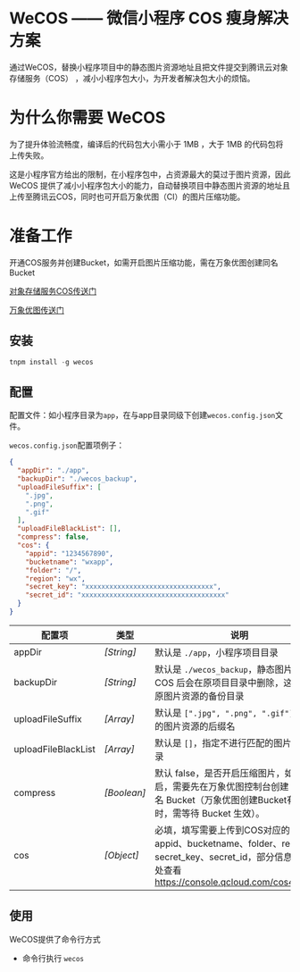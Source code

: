 # WeCOS —— 微信小程序 COS 瘦身解决方案

通过WeCOS，替换小程序项目中的静态图片资源地址且把文件提交到腾讯云对象存储服务（COS） ，减小小程序包大小，为开发者解决包大小的烦恼。

# 为什么你需要 WeCOS

  为了提升体验流畅度，编译后的代码包大小需小于 1MB ，大于 1MB 的代码包将上传失败。

这是小程序官方给出的限制，在小程序包中，占资源最大的莫过于图片资源，因此 WeCOS 提供了减小小程序包大小的能力，自动替换项目中静态图片资源的地址且上传至腾讯云COS，同时也可开启万象优图（CI）的图片压缩功能。

# 准备工作

开通COS服务并创建Bucket，如需开启图片压缩功能，需在万象优图创建同名Bucket

[对象存储服务COS传送门](https://console.qcloud.com/cos4/index)  

[万象优图传送门](https://console.qcloud.com/ci)

## 安装

```js
tnpm install -g wecos
```

## 配置

配置文件：如小程序目录为`app`，在与app目录同级下创建`wecos.config.json`文件。

`wecos.config.json`配置项例子：
```json
{
  "appDir": "./app",
  "backupDir": "./wecos_backup",
  "uploadFileSuffix": [
    ".jpg",
    ".png",
    ".gif"
  ],
  "uploadFileBlackList": [],
  "compress": false,
  "cos": {
    "appid": "1234567890",
    "bucketname": "wxapp",
    "folder": "/",
    "region": "wx",
    "secret_key": "xxxxxxxxxxxxxxxxxxxxxxxxxxxxxxxx",
    "secret_id": "xxxxxxxxxxxxxxxxxxxxxxxxxxxxxxxxxxxx"
  }
}
```

| 配置项 | 类型 | 说明 |
| -- | -- | -- |
| appDir | *[String]* | 默认是 `./app`，小程序项目目录|
| backupDir | *[String]* | 默认是 `./wecos_backup`，静态图片上传 COS 后会在原项目目录中删除，这里指定原图片资源的备份目录|
| uploadFileSuffix | *[Array]* | 默认是 `[".jpg", ".png", ".gif"]`，上传的图片资源的后缀名|
| uploadFileBlackList | *[Array]* | 默认是 `[]`，指定不进行匹配的图片资源目录|
| compress | *[Boolean]* | 默认 false，是否开启压缩图片，如果开启，需要先在万象优图控制台创建 COS 同名 Bucket（万象优图创建Bucket有一定延时，需等待 Bucket 生效）。|
| cos | *[Object]* | 必填，填写需要上传到COS对应的 appid、bucketname、folder、region、secret_key、secret_id，部分信息可在此处查看 https://console.qcloud.com/cos4/secret|


## 使用

WeCOS提供了命令行方式

* 命令行执行 `wecos`
